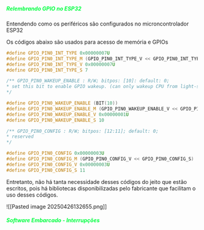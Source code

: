 
##### <span style="color:rgb(0, 255, 64)">Relembrando GPIO no ESP32</span>

Entendendo como os periféricos são configurados no microncontrolador ESP32

Os códigos abaixo são usados para acesso de memória e GPIOs

```C++
#define GPIO_PIN0_INT_TYPE 0x00000007U
#define GPIO_PIN0_INT_TYPE_M (GPIO_PIN0_INT_TYPE_V << GPIO_PIN0_INT_TYPE_S)
#define GPIO_PIN0_INT_TYPE_V 0x00000007U
#define GPIO_PIN0_INT_TYPE_S 7

/** GPIO_PIN0_WAKEUP_ENABLE : R/W; bitpos: [10]: default: 0;
* set this bit to enable GPIO wakeup. (can only wakeup CPU from light-sleep Mode)
*/

#define GPIO_PIN0_WAKEUP_ENABLE (BIT(10))
#define GPIO_PIN0_WAKEUP_ENABLE_M (GPIO_PIN0_WAKEUP_ENABLE_V << GPIO_PIN0_WAKEUP_ENABLE_S)
#define GPIO_PIN0_WAKEUP_ENABLE_V 0x00000001U
#define GPIO_PIN0_WAKEUP_ENABLE_S 10

/** GPIO_PIN0_CONFIG : R/W; bitpos: [12:11]; default: 0;
* reserved
*/

#define GPIO_PIN0_CONFIG 0x00000003U
#define GPIO_PIN0_CONFIG_M (GPIO_PIN0_CONFIG_V << GPIO_PIN0_CONFIG_S)
#define GPIO_PIN0_CONFIG_V 0x00000003U
#define GPIO_PIN0_CONFIG_S 11
```

Entretanto, não há tanta necessidade desses códigos do jeito que estão escritos, pois há bibliotecas disponibilizadas pelo fabricante que facilitam o uso desses códigos. 

![[Pasted image 20250426132655.png]]

##### <span style="color:rgb(0, 255, 64)">Software Embarcado - Interrupções</span>

